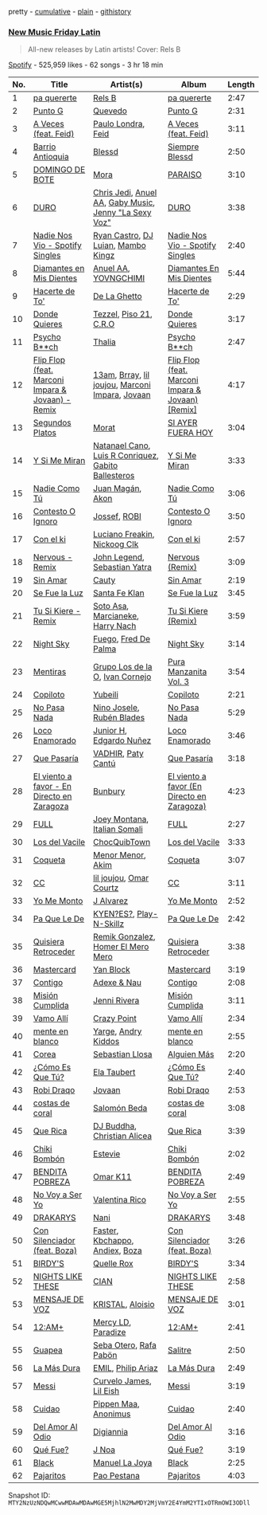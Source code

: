 pretty - [cumulative](/playlists/cumulative/37i9dQZF1DX1hVRardJ30X.md) - [plain](/playlists/plain/37i9dQZF1DX1hVRardJ30X) - [githistory](https://github.githistory.xyz/mackorone/spotify-playlist-archive/blob/main/playlists/plain/37i9dQZF1DX1hVRardJ30X)

### [New Music Friday Latin](https://open.spotify.com/playlist/37i9dQZF1DX1hVRardJ30X)

> All\-new releases by Latin artists! Cover: Rels B

[Spotify](https://open.spotify.com/user/spotify) - 525,959 likes - 62 songs - 3 hr 18 min

| No. | Title | Artist(s) | Album | Length |
|---|---|---|---|---|
| 1 | [pa quererte](https://open.spotify.com/track/0FDTPGlLjF8SGWSsHyzNBe) | [Rels B](https://open.spotify.com/artist/2IMZYfNi21MGqxopj9fWx8) | [pa quererte](https://open.spotify.com/album/1WFoW8tiwae16JkMdQWvH3) | 2:47 |
| 2 | [Punto G](https://open.spotify.com/track/0oBtwScT4B4BR5kZitNWd5) | [Quevedo](https://open.spotify.com/artist/52iwsT98xCoGgiGntTiR7K) | [Punto G](https://open.spotify.com/album/7ushCUbR1asPHeuxA5Dq8N) | 2:31 |
| 3 | [A Veces \(feat\. Feid\)](https://open.spotify.com/track/63OA8vSo2PhUkmQopR1l64) | [Paulo Londra](https://open.spotify.com/artist/3vQ0GE3mI0dAaxIMYe5g7z), [Feid](https://open.spotify.com/artist/2LRoIwlKmHjgvigdNGBHNo) | [A Veces \(feat\. Feid\)](https://open.spotify.com/album/5IUJCo0aRD98yxFbTvEezC) | 3:11 |
| 4 | [Barrio Antioquia](https://open.spotify.com/track/6oPzWRP2VSZf8EMq5WeL03) | [Blessd](https://open.spotify.com/artist/1TA5sGRlKUJXBN4ZyJuDIX) | [Siempre Blessd](https://open.spotify.com/album/4PR6koe67C7YosjAYriYh4) | 2:50 |
| 5 | [DOMINGO DE BOTE](https://open.spotify.com/track/0rvbMTIWwMZaMC9UnubDPb) | [Mora](https://open.spotify.com/artist/0Q8NcsJwoCbZOHHW63su5S) | [PARAISO](https://open.spotify.com/album/7b3PrkHcWx17AQwlI2M1Uc) | 3:10 |
| 6 | [DURO](https://open.spotify.com/track/6Bix1x2zJnlvuLr2Xb6CXf) | [Chris Jedi](https://open.spotify.com/artist/0qTZZWLzuD59Un5r1speHm), [Anuel AA](https://open.spotify.com/artist/2R21vXR83lH98kGeO99Y66), [Gaby Music](https://open.spotify.com/artist/1r3tpVQ08jFAA2P4xzV5o4), [Jenny "La Sexy Voz"](https://open.spotify.com/artist/38Zp4UKTgjSoGoto3WHBNr) | [DURO](https://open.spotify.com/album/6uE584km2jae91nY5N9yE4) | 3:38 |
| 7 | [Nadie Nos Vio \- Spotify Singles](https://open.spotify.com/track/0BibHMUWAVk5R4R0EpUOfX) | [Ryan Castro](https://open.spotify.com/artist/7j6DKwmjbxvpQO8h914uEz), [DJ Luian](https://open.spotify.com/artist/64aJYyrXljOodnUG6jvhRD), [Mambo Kingz](https://open.spotify.com/artist/2T1aUibqR2QC2sINIDQOAK) | [Nadie Nos Vio \- Spotify Singles](https://open.spotify.com/album/5TCDz405Ejfs2yEK9Mgu8c) | 2:40 |
| 8 | [Diamantes en Mis Dientes](https://open.spotify.com/track/4bJ6YKzyVTnhOrSpccGQeN) | [Anuel AA](https://open.spotify.com/artist/2R21vXR83lH98kGeO99Y66), [YOVNGCHIMI](https://open.spotify.com/artist/4aSlfXDn9R60UlbZEboBUy) | [Diamantes En Mis Dientes](https://open.spotify.com/album/6RDNuiTLjCUCcGq1nR1aQT) | 5:44 |
| 9 | [Hacerte de To'](https://open.spotify.com/track/6DRWN9O6O9LcL2e3nczZfW) | [De La Ghetto](https://open.spotify.com/artist/3EiLUeyEcA6fbRPSHkG5kb) | [Hacerte de To'](https://open.spotify.com/album/5RJ4FHboqOZEsNQQcPrk7s) | 2:29 |
| 10 | [Donde Quieres](https://open.spotify.com/track/49N4OgSGA5DnjfT0HZl06c) | [Tezzel](https://open.spotify.com/artist/25wbr3tsglSoeDK40ockmT), [Piso 21](https://open.spotify.com/artist/4bw2Am3p9ji3mYsXNXtQcd), [C.R.O](https://open.spotify.com/artist/4puAp107dCehraE47QXVQX) | [Donde Quieres](https://open.spotify.com/album/05by0gAUjosa1Hr1TRZUfp) | 3:17 |
| 11 | [Psycho B\*\*ch](https://open.spotify.com/track/1aRcazIFzvRrybZXVdFT1M) | [Thalia](https://open.spotify.com/artist/23wEWD21D4TPYiJugoXmYb) | [Psycho B\*\*ch](https://open.spotify.com/album/1QLjJQvFwXCIbfOvJVez4u) | 2:47 |
| 12 | [Flip Flop \(feat\. Marconi Impara & Jovaan\) \- Remix](https://open.spotify.com/track/69ini7N4BXVhy5mGATZ5EO) | [13am](https://open.spotify.com/artist/6fBAUTl3Jplho4Rdy1Mgfv), [Brray](https://open.spotify.com/artist/1GKIlPFdcewHtpDVCQ8zmJ), [lil joujou](https://open.spotify.com/artist/6UhGN5pVzgbBYjpqkxKM5F), [Marconi Impara](https://open.spotify.com/artist/3AP96neoRZgep3w7wvhubP), [Jovaan](https://open.spotify.com/artist/5y1mXGApE4lshXA10gQ0S3) | [Flip Flop \(feat\. Marconi Impara & Jovaan\) \[Remix\]](https://open.spotify.com/album/60TDeEBf2H7ozHsdynPsDG) | 4:17 |
| 13 | [Segundos Platos](https://open.spotify.com/track/1pHZf30WYm6CQukt7TvNPM) | [Morat](https://open.spotify.com/artist/5C4PDR4LnhZTbVnKWXuDKD) | [SI AYER FUERA HOY](https://open.spotify.com/album/1BUb9ayIoyy6T3iwMscDts) | 3:04 |
| 14 | [Y Si Me Miran](https://open.spotify.com/track/1WHml9IbQkFUtVz8ZXEkUb) | [Natanael Cano](https://open.spotify.com/artist/0elWFr7TW8piilVRYJUe4P), [Luis R Conriquez](https://open.spotify.com/artist/0pePYDrJGk8gqMRbXrLJC8), [Gabito Ballesteros](https://open.spotify.com/artist/6Sbl0NT50roqWvy746MfVf) | [Y Si Me Miran](https://open.spotify.com/album/4nYKIcuFytcL6fFXrWFO5R) | 3:33 |
| 15 | [Nadie Como Tú](https://open.spotify.com/track/3g8QriMzqwzXjAPCuZ8LFA) | [Juan Magán](https://open.spotify.com/artist/1ackd5XprZEkH3McKbQD51), [Akon](https://open.spotify.com/artist/0z4gvV4rjIZ9wHck67ucSV) | [Nadie Como Tú](https://open.spotify.com/album/4qSb1bGgD0IixbTo1HpquI) | 3:06 |
| 16 | [Contesto O Ignoro](https://open.spotify.com/track/5Yv8IUIyZweYCJXYEYnV9W) | [Jossef](https://open.spotify.com/artist/7kaC28XGoTp1ViSZAA0iuX), [ROBI](https://open.spotify.com/artist/6ISKc7ev3V4EGnEagkXexc) | [Contesto O Ignoro](https://open.spotify.com/album/3pDm0pLIA6s7HkaPn2Hzgx) | 3:50 |
| 17 | [Con el ki](https://open.spotify.com/track/7CIIMUk8oq1oJCAGeIdTjP) | [Luciano Freakin](https://open.spotify.com/artist/5C1QlAP3EAqOlgPmietR8s), [Nickoog Clk](https://open.spotify.com/artist/6rHwFb0YjWexAYxTjm4eIj) | [Con el ki](https://open.spotify.com/album/3kodVwEhrON2U01jEDbnx7) | 2:57 |
| 18 | [Nervous \- Remix](https://open.spotify.com/track/5lVvaCKARxKTJXZIWgzo6c) | [John Legend](https://open.spotify.com/artist/5y2Xq6xcjJb2jVM54GHK3t), [Sebastian Yatra](https://open.spotify.com/artist/07YUOmWljBTXwIseAUd9TW) | [Nervous \(Remix\)](https://open.spotify.com/album/3g5ZU0P6CBfSdeJA26bSLF) | 3:09 |
| 19 | [Sin Amar](https://open.spotify.com/track/1nh7ZqNRfxO3yJXEGtYLxR) | [Cauty](https://open.spotify.com/artist/2QUvtLq6oQaX0LNsYY2fas) | [Sin Amar](https://open.spotify.com/album/0EmVeO1h0aQkHQfE1ycCIr) | 2:19 |
| 20 | [Se Fue la Luz](https://open.spotify.com/track/3GnCAwwqk86N0zNP0FMOUU) | [Santa Fe Klan](https://open.spotify.com/artist/4tm8CEdm4pkQsEh4jIr9Yp) | [Se Fue la Luz](https://open.spotify.com/album/5OJeUsenPzsO2TYTZ18kKK) | 3:45 |
| 21 | [Tu Si Kiere \- Remix](https://open.spotify.com/track/1X0veQLrMzlgz5LZsVLCUN) | [Soto Asa](https://open.spotify.com/artist/6gyhsZUy2fzzWZBRVPmOw4), [Marcianeke](https://open.spotify.com/artist/5XQWXnMwsvuvCPMneXUbsy), [Harry Nach](https://open.spotify.com/artist/0NnUMWDCDi1snuMja6IdxH) | [Tu Si Kiere \(Remix\)](https://open.spotify.com/album/7lHyC5uKiIr1nEUIb63mNi) | 3:59 |
| 22 | [Night Sky](https://open.spotify.com/track/1pmr48ziRb5x780HueyO3y) | [Fuego](https://open.spotify.com/artist/7wU2WGCJ8HxkekHHE2QLul), [Fred De Palma](https://open.spotify.com/artist/0QrUbsrL5imqntAfDl8i7q) | [Night Sky](https://open.spotify.com/album/1RswwGaCsuwg5Ezq6imYl5) | 3:14 |
| 23 | [Mentiras](https://open.spotify.com/track/3jRZg6U0m9Ir115Wt66ebU) | [Grupo Los de la O](https://open.spotify.com/artist/1glBi4zyzqaSQoy8ReU0rz), [Ivan Cornejo](https://open.spotify.com/artist/6PH3FLQAxtqYy46Zv08bpV) | [Pura Manzanita Vol\. 3](https://open.spotify.com/album/1FRle61xaVcvcjaD5PvNG7) | 3:54 |
| 24 | [Copiloto](https://open.spotify.com/track/3welJNgI6udhFk7sL3PpV5) | [Yubeili](https://open.spotify.com/artist/4Fsv1gBjfqSyhzAPbhInXV) | [Copiloto](https://open.spotify.com/album/63o7fM4ZAmOE9dZthjmipy) | 2:21 |
| 25 | [No Pasa Nada](https://open.spotify.com/track/07GA6PtESMKeSLczk0lknf) | [Nino Josele](https://open.spotify.com/artist/7KPoRAFSOQXa0jX1Pad5wT), [Rubén Blades](https://open.spotify.com/artist/5BwMgvRwlq61SmknvsVIQj) | [No Pasa Nada](https://open.spotify.com/album/17NyU1B6U8efLJ4u87etMa) | 5:29 |
| 26 | [Loco Enamorado](https://open.spotify.com/track/0V6NB0qBW7Vvm7RuSoHszG) | [Junior H](https://open.spotify.com/artist/7Gi6gjaWy3DxyilpF1a8Is), [Edgardo Nuñez](https://open.spotify.com/artist/0mA4dkNGiN4fqTBi2SLlAv) | [Loco Enamorado](https://open.spotify.com/album/506DULSIp4Bs7qDdUWpq0N) | 3:46 |
| 27 | [Que Pasaría](https://open.spotify.com/track/3BsCi8MKJcoO36EniFs1f7) | [VADHIR](https://open.spotify.com/artist/6JYq1icPMmdJ9jxyXDOieP), [Paty Cantú](https://open.spotify.com/artist/7K9rdoOJSiKXoVXPlSkGKT) | [Que Pasaría](https://open.spotify.com/album/7L17MHmDXzJI4bkdQmShl4) | 3:18 |
| 28 | [El viento a favor \- En Directo en Zaragoza](https://open.spotify.com/track/1dsLpgULd733iJQ12n7IuM) | [Bunbury](https://open.spotify.com/artist/4uqzzJg3ww5eH7IgGV7DMT) | [El viento a favor \(En Directo en Zaragoza\)](https://open.spotify.com/album/2mWdiuozlPrfLqzAD1wN0E) | 4:23 |
| 29 | [FULL](https://open.spotify.com/track/3EUuapDK2MErxJzLDFOZXi) | [Joey Montana](https://open.spotify.com/artist/3ATyg4fGC9F8trfb0GRWmX), [Italian Somali](https://open.spotify.com/artist/38VNGRG9Wz2FOBKAyA6HFv) | [FULL](https://open.spotify.com/album/385gpOPYB1gIu8IgtHy1oN) | 2:27 |
| 30 | [Los del Vacile](https://open.spotify.com/track/6zRfU66M8zO2pzXAo30cS9) | [ChocQuibTown](https://open.spotify.com/artist/6tkyhGe9hGI3Lcfo4gVh6Z) | [Los del Vacile](https://open.spotify.com/album/56E7fOtgpDD6FoMm5qtN3Z) | 3:33 |
| 31 | [Coqueta](https://open.spotify.com/track/0ZEL8rZGX8FPOF30N8FYNH) | [Menor Menor](https://open.spotify.com/artist/2663St0NB1IsbMnlF69AeW), [Akim](https://open.spotify.com/artist/2y0XUKKpAeeGyQ5ND7dTY3) | [Coqueta](https://open.spotify.com/album/7KgMCs2Z6BwmCQnhoRDGVs) | 3:07 |
| 32 | [CC](https://open.spotify.com/track/5GX0pPQ3ci4DyzItOpaJo7) | [lil joujou](https://open.spotify.com/artist/6UhGN5pVzgbBYjpqkxKM5F), [Omar Courtz](https://open.spotify.com/artist/3E12tRURRvPfHz0hAMCFYc) | [CC](https://open.spotify.com/album/7DlQeN6nryMuBbkyept0z3) | 3:11 |
| 33 | [Yo Me Monto](https://open.spotify.com/track/4p6H5XmF6knuep5BFkLYgR) | [J Alvarez](https://open.spotify.com/artist/6XFITTl7cFTdopDY3lUdlY) | [Yo Me Monto](https://open.spotify.com/album/3ooHyFyPuv9lCPeVJaHLi6) | 2:52 |
| 34 | [Pa Que Le De](https://open.spotify.com/track/01lcS8iBf59lm1oPB2PhtA) | [KYEN?ES?](https://open.spotify.com/artist/7clZc3rkBtBtHiZtwmkXXx), [Play\-N\-Skillz](https://open.spotify.com/artist/7MP4jhYmFEgb0AtiOkw55s) | [Pa Que Le De](https://open.spotify.com/album/0R9Cqj47yKThk3bkCXTFkJ) | 2:42 |
| 35 | [Quisiera Retroceder](https://open.spotify.com/track/2IUZrAkni0O2KO1Pno7LmQ) | [Remik Gonzalez](https://open.spotify.com/artist/4Hzj6dfl1y5x5TzCSsvLB6), [Homer El Mero Mero](https://open.spotify.com/artist/0Xo4VFS3v07L0GwIVkZLfg) | [Quisiera Retroceder](https://open.spotify.com/album/1ANzBmG6wfrBOWATtcCm9J) | 3:38 |
| 36 | [Mastercard](https://open.spotify.com/track/4DCm1yyODwqULv5zOb1mkW) | [Yan Block](https://open.spotify.com/artist/6TKygPpVT29oGUogu4J9Ec) | [Mastercard](https://open.spotify.com/album/6jJkHZaIS3bBXBaafuY17p) | 3:19 |
| 37 | [Contigo](https://open.spotify.com/track/4AZtV1WZi8G5ul5S2UTgfg) | [Adexe & Nau](https://open.spotify.com/artist/0ndVqPlOidgsJ4yB3Fc5ec) | [Contigo](https://open.spotify.com/album/6fOV7Cn43ikc9MEDlOcWWi) | 2:08 |
| 38 | [Misión Cumplida](https://open.spotify.com/track/4LMQxOMgUPlugjBlfp2ZK6) | [Jenni Rivera](https://open.spotify.com/artist/5c4wQaXkNDqSOTjqX4ExAu) | [Misión Cumplida](https://open.spotify.com/album/0uQRZ1SvseWfRuu5kl14hc) | 3:11 |
| 39 | [Vamo Allí](https://open.spotify.com/track/5XoRP6SxJDJRkky9KAsvoV) | [Crazy Point](https://open.spotify.com/artist/5PUdPz2UyFQzWlBLYp0HOb) | [Vamo Allí](https://open.spotify.com/album/6DQE3LhCegVfqe5kkOKAXN) | 2:34 |
| 40 | [mente en blanco](https://open.spotify.com/track/1tBaUN21kW8qGVLYFXDKgb) | [Yarge](https://open.spotify.com/artist/1K2Ti5gTHnn2w1MFUWAKK4), [Andry Kiddos](https://open.spotify.com/artist/3mXFyGsGwiXIybo2Sr4EG2) | [mente en blanco](https://open.spotify.com/album/3qTiELh0iafxXz5MZ6YAOC) | 2:55 |
| 41 | [Corea](https://open.spotify.com/track/0X7dRd52FYkkxxFHejvo4H) | [Sebastian Llosa](https://open.spotify.com/artist/10vr6MNGdriyVivl7Ls8Xx) | [Alguien Más](https://open.spotify.com/album/5Vs6wNU9FRqtCxiJ2wd3Ta) | 2:20 |
| 42 | [¿Cómo Es Que Tú?](https://open.spotify.com/track/4xzoXEyNlodC0yT0i62got) | [Ela Taubert](https://open.spotify.com/artist/5xS8cfsAaFyy188dNJGDbM) | [¿Cómo Es Que Tú?](https://open.spotify.com/album/6AXc9vXxu4vgTrMaeb3jo5) | 2:40 |
| 43 | [Robi Draqo](https://open.spotify.com/track/4FlbrCn3GBEtuX4TpiTzNf) | [Jovaan](https://open.spotify.com/artist/5y1mXGApE4lshXA10gQ0S3) | [Robi Draqo](https://open.spotify.com/album/2Pa4V8gRKJI6DFE08RNU9w) | 2:53 |
| 44 | [costas de coral](https://open.spotify.com/track/258tAJYRrYUtcEgfHXNRAt) | [Salomón Beda](https://open.spotify.com/artist/76oqoGaknr9WGOegYTjxdh) | [costas de coral](https://open.spotify.com/album/3hQmxck36h07jfn8UEQLps) | 3:08 |
| 45 | [Que Rica](https://open.spotify.com/track/0GFhxvcbEKTzsc8VjiLipD) | [DJ Buddha](https://open.spotify.com/artist/2m7JzVtYyAwdU0CnET9IvA), [Christian Alicea](https://open.spotify.com/artist/7e3WPrCLa3zHg6Er0lq7mp) | [Que Rica](https://open.spotify.com/album/7dCSJbxphSUmZjMTDziBSJ) | 3:39 |
| 46 | [Chiki Bombón](https://open.spotify.com/track/0nfsrNIB814CthJad7fBth) | [Estevie](https://open.spotify.com/artist/3k9GPiGAtIAOfnfzzy3XQp) | [Chiki Bombón](https://open.spotify.com/album/1WEGwNXItdSQ4FubJpfzMn) | 2:02 |
| 47 | [BENDITA POBREZA](https://open.spotify.com/track/4GBvsITxjZDOQvEtwpcR4c) | [Omar K11](https://open.spotify.com/artist/5MgAfWCS0vzouE9lVzwjJy) | [BENDITA POBREZA](https://open.spotify.com/album/0eYagb7OuTbMsJ0ahFOJU5) | 2:49 |
| 48 | [No Voy a Ser Yo](https://open.spotify.com/track/1eMgItwutbGkckkl3JTKFH) | [Valentina Rico](https://open.spotify.com/artist/1VqjlTkCPuK6amNOlkM18d) | [No Voy a Ser Yo](https://open.spotify.com/album/1tnAVXOqJfrqGUgG6ZUm3e) | 2:55 |
| 49 | [DRAKARYS](https://open.spotify.com/track/3kRqd5ikgb7sL1ZjvJtaIi) | [Nani](https://open.spotify.com/artist/4csfMLGLT1ikinHV3FRTmL) | [DRAKARYS](https://open.spotify.com/album/6YAelLXIJe47NJv4uhqAGz) | 3:48 |
| 50 | [Con Silenciador \(feat\. Boza\)](https://open.spotify.com/track/5C7fVVE3FpEjHkzVfu86R1) | [Faster](https://open.spotify.com/artist/7HhjjbbHFmD12RKvEiguP8), [Kbchappo](https://open.spotify.com/artist/3w75nGmfOt1fpCAOPo2sRi), [Andiex](https://open.spotify.com/artist/4vICqNWZlcu4zoSfTG05RY), [Boza](https://open.spotify.com/artist/2NfSBtmWe7oPw1EmetJVso) | [Con Silenciador \(feat\. Boza\)](https://open.spotify.com/album/5F4g0yTLsNzxkM3F18mnga) | 3:26 |
| 51 | [BIRDY'S](https://open.spotify.com/track/0aCZN4lkH9zGCI1bNBR8HF) | [Quelle Rox](https://open.spotify.com/artist/4iDXgOhz2OE5TjrvCyNZc7) | [BIRDY'S](https://open.spotify.com/album/2LOe2HAxOmeaKQG74Z7gie) | 3:34 |
| 52 | [NIGHTS LIKE THESE](https://open.spotify.com/track/2OMuiqzFUpulmSOhHRYjbO) | [CIAN](https://open.spotify.com/artist/6ypkanlrdTqptU1RKlUb60) | [NIGHTS LIKE THESE](https://open.spotify.com/album/208YTVbRndfiW1duxay1YY) | 2:58 |
| 53 | [MENSAJE DE VOZ](https://open.spotify.com/track/6FZOY8gjEJW5VRPpUqYXkR) | [KRISTAL](https://open.spotify.com/artist/7AZMHZVrYudHtNLQbXdJ7e), [Aloisio](https://open.spotify.com/artist/5kY3nTdGsS4deOS46Auy6U) | [MENSAJE DE VOZ](https://open.spotify.com/album/0IXzZy7CSNEMgD5m4QADat) | 3:01 |
| 54 | [12:AM+](https://open.spotify.com/track/6M4vhAerK7CMyPs6wwobrk) | [Mercy LD](https://open.spotify.com/artist/6MtdozPV1ApwJDxZBp0MlV), [Paradize](https://open.spotify.com/artist/3aSBi6CYiiMGBgXnGB0Ej4) | [12:AM+](https://open.spotify.com/album/44mUMbTapwDFln35mDOPM5) | 2:41 |
| 55 | [Guapea](https://open.spotify.com/track/00YQJ5dvRAj0OXgH5QRIsi) | [Seba Otero](https://open.spotify.com/artist/4KcUp7k6HasVCPeB4uIA1i), [Rafa Pabön](https://open.spotify.com/artist/11YLRSsZA3YVuQQtHXKTlz) | [Salitre](https://open.spotify.com/album/0LVcJAYq4PGy23wvFEtCHc) | 2:50 |
| 56 | [La Más Dura](https://open.spotify.com/track/1MqzPvaWNf45RoW37joJmZ) | [EMIL](https://open.spotify.com/artist/5XeDmt0B3iDEHhLft6kr8a), [Philip Ariaz](https://open.spotify.com/artist/0OJB7a56o2eMyB6hOmv6vC) | [La Más Dura](https://open.spotify.com/album/3Y7I2gWsmzmZ0GAUxoq4yK) | 2:49 |
| 57 | [Messi](https://open.spotify.com/track/53qMa8RKd5LIgHYt2xv3bR) | [Curvelo James](https://open.spotify.com/artist/4ekLawp5vyo657ZspFHn6T), [Lil Eish](https://open.spotify.com/artist/1oHFKBPokei2krwMdzIFGc) | [Messi](https://open.spotify.com/album/4pEU6gZMi3BPJPsDo6Kfyv) | 3:19 |
| 58 | [Cuidao](https://open.spotify.com/track/2cgI9lH4pXqJXQGORky5tX) | [Pippen Maa](https://open.spotify.com/artist/2k6Clwfl9Itrz0ZpcKzuwj), [Anonimus](https://open.spotify.com/artist/62lbdm09j0QUbWB7SqCJvt) | [Cuidao](https://open.spotify.com/album/0QKzV6S9D4nnVE0KnfIsh8) | 2:40 |
| 59 | [Del Amor Al Odio](https://open.spotify.com/track/3qBRVRm3dOA3RXVZPgBlqT) | [Digiannia](https://open.spotify.com/artist/7h4VlNeXe4xN4uRWnYn875) | [Del Amor Al Odio](https://open.spotify.com/album/3jSsrpfRaecPJXr8bHHSUM) | 3:16 |
| 60 | [Qué Fue?](https://open.spotify.com/track/2xq8ng9668FLjEuxpJncFy) | [J Noa](https://open.spotify.com/artist/4gknAwZk7sfjge8Bho6xre) | [Qué Fue?](https://open.spotify.com/album/2szRFwbwABFWeHrIc5GRk4) | 3:19 |
| 61 | [Black](https://open.spotify.com/track/4r7NZSlfj1QkgvWxyvCUQb) | [Manuel La Joya](https://open.spotify.com/artist/69o2LUrX032mHuCEAxSB6P) | [Black](https://open.spotify.com/album/1KNo17hz5ONIEaensOfO1i) | 2:25 |
| 62 | [Pajaritos](https://open.spotify.com/track/2FvrZtYr7tALXLRiBxaPfn) | [Pao Pestana](https://open.spotify.com/artist/7bTBThJWVUPhdFbvnDEK53) | [Pajaritos](https://open.spotify.com/album/4Ff50DSqdPxNg0KtnOspjm) | 4:03 |

Snapshot ID: `MTY2NzUzNDQwMCwwMDAwMDAwMGE5MjhlN2MwMDY2MjVmY2E4YmM2YTIxOTRmOWI3ODll`
